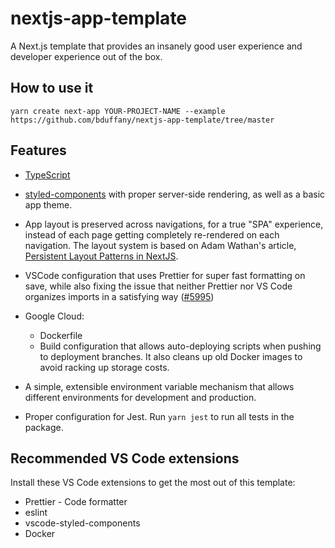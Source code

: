 <!-- TODO [i]: Add project details -->

# nextjs-app-template

A Next.js template that provides an insanely good user experience and developer
experience out of the box.

## How to use it

`yarn create next-app YOUR-PROJECT-NAME --example https://github.com/bduffany/nextjs-app-template/tree/master`

## Features

- [TypeScript](https://typescriptlang.org)

- [styled-components](https://styled-components.com/) with proper
  server-side rendering, as well as a basic app theme.

- App layout is preserved across navigations, for a true "SPA" experience,
  instead of each page getting completely re-rendered on each navigation.
  The layout system is based on Adam Wathan's article,
  [Persistent Layout Patterns in NextJS](https://adamwathan.me/2019/10/17/persistent-layout-patterns-in-nextjs/).

- VSCode configuration that uses Prettier for super fast formatting on save,
  while also fixing the issue that neither Prettier nor VS Code organizes
  imports in a satisfying way ([#5995](https://github.com/prettier/prettier/issues/5995))

- Google Cloud:

  - Dockerfile
  - Build configuration that allows auto-deploying scripts when pushing to
    deployment branches. It also cleans up old Docker images to avoid racking
    up storage costs.

- A simple, extensible environment variable mechanism that allows different
  environments for development and production.

- Proper configuration for Jest. Run `yarn jest` to run all tests in the package.

## Recommended VS Code extensions

Install these VS Code extensions to get the most out of this template:

- Prettier - Code formatter
- eslint
- vscode-styled-components
- Docker
